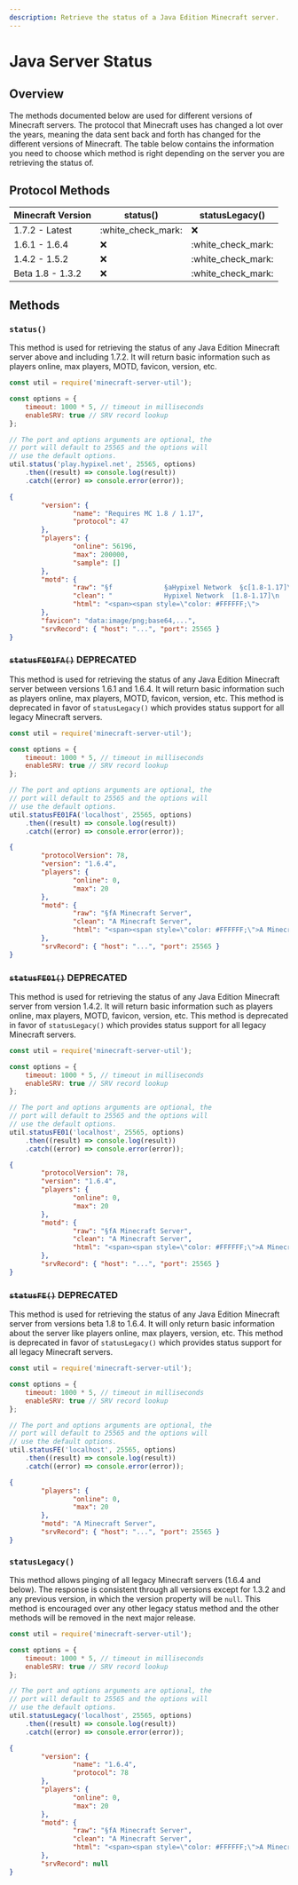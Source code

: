 ```yaml
---
description: Retrieve the status of a Java Edition Minecraft server.
---
```


# Java Server Status

## Overview

The methods documented below are used for different versions of Minecraft servers. The protocol that Minecraft uses has changed a lot over the years, meaning the data sent back and forth has changed for the different versions of Minecraft. The table below contains the information you need to choose which method is right depending on the server you are retrieving the status of.

## Protocol Methods

| Minecraft Version | status()             | statusLegacy()       |
| ----------------- | -------------------- | -------------------- |
| 1.7.2 - Latest    | :white\_check\_mark: | :x:                  |
| 1.6.1 - 1.6.4     | :x:                  | :white\_check\_mark: |
| 1.4.2 - 1.5.2     | :x:                  | :white\_check\_mark: |
| Beta 1.8 - 1.3.2  | :x:                  | :white\_check\_mark: |

## Methods

### `status()`

This method is used for retrieving the status of any Java Edition Minecraft server above and including 1.7.2. It will return basic information such as players online, max players, MOTD, favicon, version, etc.

```javascript
const util = require('minecraft-server-util');

const options = {
    timeout: 1000 * 5, // timeout in milliseconds
    enableSRV: true // SRV record lookup
};

// The port and options arguments are optional, the
// port will default to 25565 and the options will
// use the default options.
util.status('play.hypixel.net', 25565, options)
    .then((result) => console.log(result))
    .catch((error) => console.error(error));
```

```json
{
        "version": {
                "name": "Requires MC 1.8 / 1.17",
                "protocol": 47
        },
        "players": {
                "online": 56196,
                "max": 200000,
                "sample": []
        },
        "motd": {
                "raw": "§f             §aHypixel Network  §c[1.8-1.17]\n                 §c§lBLACK FRIDAY SALE",
                "clean": "             Hypixel Network  [1.8-1.17]\n                 BLACK FRIDAY SALE",
                "html": "<span><span style=\"color: #FFFFFF;\">             </span><span style=\"color: #55FF55;\">Hypixel Network  </span><span style=\"color: #FF5555;\">[1.8-1.17]\n                 </span><span style=\"color: #FF5555; font-weight: bold;\">BLACK FRIDAY SALE</span></span>"
        },
        "favicon": "data:image/png;base64,...",
        "srvRecord": { "host": "...", "port": 25565 }
}
```

### ~~`statusFE01FA()`~~ **DEPRECATED**

This method is used for retrieving the status of any Java Edition Minecraft server between versions 1.6.1 and 1.6.4. It will return basic information such as players online, max players, MOTD, favicon, version, etc. This method is deprecated in favor of `statusLegacy()` which provides status support for all legacy Minecraft servers.

```javascript
const util = require('minecraft-server-util');

const options = {
    timeout: 1000 * 5, // timeout in milliseconds
    enableSRV: true // SRV record lookup
};

// The port and options arguments are optional, the
// port will default to 25565 and the options will
// use the default options.
util.statusFE01FA('localhost', 25565, options)
    .then((result) => console.log(result))
    .catch((error) => console.error(error));
```

```json
{
        "protocolVersion": 78,
        "version": "1.6.4",
        "players": {
                "online": 0,
                "max": 20
        },
        "motd": {
                "raw": "§fA Minecraft Server",
                "clean": "A Minecraft Server",
                "html": "<span><span style=\"color: #FFFFFF;\">A Minecraft Server</span></span>"
        },
        "srvRecord": { "host": "...", "port": 25565 }
}
```

### ~~`statusFE01()`~~ **DEPRECATED**

This method is used for retrieving the status of any Java Edition Minecraft server from version 1.4.2. It will return basic information such as players online, max players, MOTD, favicon, version, etc. This method is deprecated in favor of `statusLegacy()` which provides status support for all legacy Minecraft servers.

```javascript
const util = require('minecraft-server-util');

const options = {
    timeout: 1000 * 5, // timeout in milliseconds
    enableSRV: true // SRV record lookup
};

// The port and options arguments are optional, the
// port will default to 25565 and the options will
// use the default options.
util.statusFE01('localhost', 25565, options)
    .then((result) => console.log(result))
    .catch((error) => console.error(error));
```

```json
{
        "protocolVersion": 78,
        "version": "1.6.4",
        "players": {
                "online": 0,
                "max": 20
        },
        "motd": {
                "raw": "§fA Minecraft Server",
                "clean": "A Minecraft Server",
                "html": "<span><span style=\"color: #FFFFFF;\">A Minecraft Server</span></span>"
        },
        "srvRecord": { "host": "...", "port": 25565 }
}
```

### ~~`statusFE()`~~ **DEPRECATED**

This method is used for retrieving the status of any Java Edition Minecraft server from versions beta 1.8 to 1.6.4. It will only return basic information about the server like players online, max players, version, etc. This method is deprecated in favor of `statusLegacy()` which provides status support for all legacy Minecraft servers.

```javascript
const util = require('minecraft-server-util');

const options = {
    timeout: 1000 * 5, // timeout in milliseconds
    enableSRV: true // SRV record lookup
};

// The port and options arguments are optional, the
// port will default to 25565 and the options will
// use the default options.
util.statusFE('localhost', 25565, options)
    .then((result) => console.log(result))
    .catch((error) => console.error(error));
```

```json
{
        "players": {
                "online": 0,
                "max": 20
        },
        "motd": "A Minecraft Server",
        "srvRecord": { "host": "...", "port": 25565 }
}
```

### `statusLegacy()`

This method allows pinging of all legacy Minecraft servers (1.6.4 and below). The response is consistent through all versions except for 1.3.2 and any previous version, in which the version property will be `null`. This method is encouraged over any other legacy status method and the other methods will be removed in the next major release.

```javascript
const util = require('minecraft-server-util');

const options = {
    timeout: 1000 * 5, // timeout in milliseconds
    enableSRV: true // SRV record lookup
};

// The port and options arguments are optional, the
// port will default to 25565 and the options will
// use the default options.
util.statusLegacy('localhost', 25565, options)
    .then((result) => console.log(result))
    .catch((error) => console.error(error));
```

```json
{
        "version": {
                "name": "1.6.4",
                "protocol": 78
        },
        "players": {
                "online": 0,
                "max": 20
        },
        "motd": {
                "raw": "§fA Minecraft Server",
                "clean": "A Minecraft Server",
                "html": "<span><span style=\"color: #FFFFFF;\">A Minecraft Server</span></span>"
        },
        "srvRecord": null
}
```
